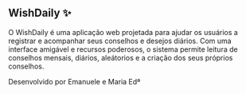 ## WishDaily ✨

O WishDaily é uma aplicação web projetada para ajudar os usuários a registrar e acompanhar seus conselhos e desejos diários. Com uma interface amigável e recursos poderosos, o sistema permite leitura de conselhos mensais, diários, aleátorios e a criação dos seus próprios conselhos.

Desenvolvido por Emanuele e Maria Edª
